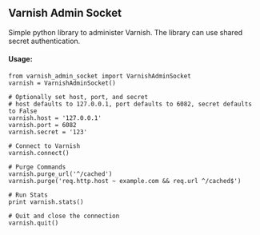 ## Varnish Admin Socket

Simple python library to administer Varnish. The library can use shared secret authentication.

#### Usage:

    from varnish_admin_socket import VarnishAdminSocket
    varnish = VarnishAdminSocket()
    
    # Optionally set host, port, and secret
    # host defaults to 127.0.0.1, port defaults to 6082, secret defaults to False
    varnish.host = '127.0.0.1'
    varnish.port = 6082
    varnish.secret = '123'

    # Connect to Varnish
    varnish.connect()
    
    # Purge Commands
    varnish.purge_url('^/cached')
    varnish.purge('req.http.host ~ example.com && req.url ^/cached$')

    # Run Stats
    print varnish.stats()
    
    # Quit and close the connection
    varnish.quit()
